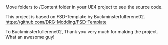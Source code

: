 Move folders to /Content folder in your UE4 project to see the source code.

This project is based on FSD-Template by Buckminsterfullerene02.  
https://github.com/DRG-Modding/FSD-Template

To Buckminsterfullerene02, Thank you very much for making the project. What an awesome guy!
